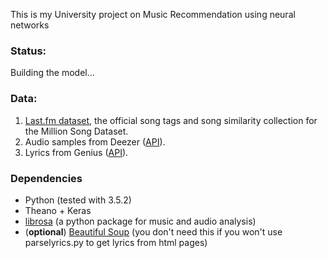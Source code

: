 This is my University project on Music Recommendation using neural networks

### Status:
Building the model...

### Data:
1. [Last.fm dataset](http://labrosa.ee.columbia.edu/millionsong/lastfm), the official song tags and song similarity collection for the Million Song Dataset.
2. Audio samples from Deezer ([API](http://developers.deezer.com/)).
3. Lyrics from Genius ([API](https://genius.com/developers)).

### Dependencies
- Python (tested with 3.5.2)
- Theano + Keras
- [librosa](https://github.com/librosa/librosa) (a python package for music and audio analysis)
- (__optional__) [Beautiful Soup](https://www.crummy.com/software/BeautifulSoup/bs4/doc/) (you don't need this if you won't use parselyrics.py to get lyrics from html pages)
